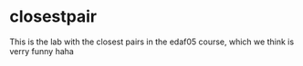 # closestpair
This is the lab with the closest pairs in the edaf05 course, which we think is verry funny haha
